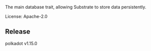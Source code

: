 The main database trait, allowing Substrate to store data persistently.

License: Apache-2.0


## Release

polkadot v1.15.0
